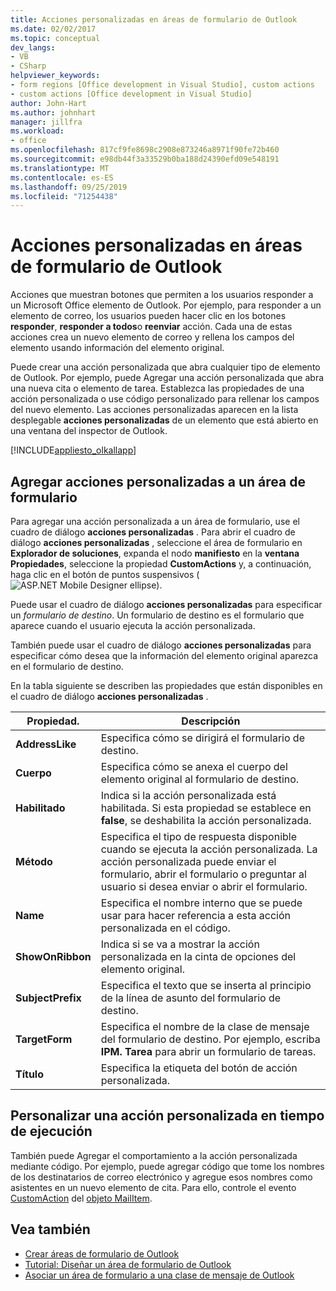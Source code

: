 ```yaml
---
title: Acciones personalizadas en áreas de formulario de Outlook
ms.date: 02/02/2017
ms.topic: conceptual
dev_langs:
- VB
- CSharp
helpviewer_keywords:
- form regions [Office development in Visual Studio], custom actions
- custom actions [Office development in Visual Studio]
author: John-Hart
ms.author: johnhart
manager: jillfra
ms.workload:
- office
ms.openlocfilehash: 817cf9fe8698c2908e873246a8971f90fe72b460
ms.sourcegitcommit: e98db44f3a33529b0ba188d24390efd09e548191
ms.translationtype: MT
ms.contentlocale: es-ES
ms.lasthandoff: 09/25/2019
ms.locfileid: "71254438"
---
```

# <a name="custom-actions-in-outlook-form-regions"></a>Acciones personalizadas en áreas de formulario de Outlook
  Acciones que muestran botones que permiten a los usuarios responder a un Microsoft Office elemento de Outlook. Por ejemplo, para responder a un elemento de correo, los usuarios pueden hacer clic en los botones **responder**, **responder a todos**o **reenviar** acción. Cada una de estas acciones crea un nuevo elemento de correo y rellena los campos del elemento usando información del elemento original.

 Puede crear una acción personalizada que abra cualquier tipo de elemento de Outlook. Por ejemplo, puede Agregar una acción personalizada que abra una nueva cita o elemento de tarea. Establezca las propiedades de una acción personalizada o use código personalizado para rellenar los campos del nuevo elemento. Las acciones personalizadas aparecen en la lista desplegable **acciones personalizadas** de un elemento que está abierto en una ventana del inspector de Outlook.

 [!INCLUDE[appliesto_olkallapp](../vsto/includes/appliesto-olkallapp-md.md)]

## <a name="add-custom-actions-to-a-form-region"></a>Agregar acciones personalizadas a un área de formulario
 Para agregar una acción personalizada a un área de formulario, use el cuadro de diálogo **acciones personalizadas** . Para abrir el cuadro de diálogo **acciones personalizadas** , seleccione el área de formulario en **Explorador de soluciones**, expanda el nodo **manifiesto** en la **ventana Propiedades**, seleccione la propiedad **CustomActions** y, a continuación, haga clic en el botón de puntos suspensivos (![ASP.NET Mobile Designer ellipse](../sharepoint/media/mwellipsis.gif "ASP.NET Mobile Designer Ellipse")).

 Puede usar el cuadro de diálogo **acciones personalizadas** para especificar un *formulario de destino*. Un formulario de destino es el formulario que aparece cuando el usuario ejecuta la acción personalizada.

 También puede usar el cuadro de diálogo **acciones personalizadas** para especificar cómo desea que la información del elemento original aparezca en el formulario de destino.

 En la tabla siguiente se describen las propiedades que están disponibles en el cuadro de diálogo **acciones personalizadas** .

|Propiedad.|Descripción|
|--------------|-----------------|
|**AddressLike**|Especifica cómo se dirigirá el formulario de destino.|
|**Cuerpo**|Especifica cómo se anexa el cuerpo del elemento original al formulario de destino.|
|**Habilitado**|Indica si la acción personalizada está habilitada. Si esta propiedad se establece en **false**, se deshabilita la acción personalizada.|
|**Método**|Especifica el tipo de respuesta disponible cuando se ejecuta la acción personalizada. La acción personalizada puede enviar el formulario, abrir el formulario o preguntar al usuario si desea enviar o abrir el formulario.|
|**Name**|Especifica el nombre interno que se puede usar para hacer referencia a esta acción personalizada en el código.|
|**ShowOnRibbon**|Indica si se va a mostrar la acción personalizada en la cinta de opciones del elemento original.|
|**SubjectPrefix**|Especifica el texto que se inserta al principio de la línea de asunto del formulario de destino.|
|**TargetForm**|Especifica el nombre de la clase de mensaje del formulario de destino. Por ejemplo, escriba **IPM. Tarea** para abrir un formulario de tareas.|
|**Título**|Especifica la etiqueta del botón de acción personalizada.|

## <a name="customize-a-custom-action-at-run-time"></a>Personalizar una acción personalizada en tiempo de ejecución
 También puede Agregar el comportamiento a la acción personalizada mediante código. Por ejemplo, puede agregar código que tome los nombres de los destinatarios de correo electrónico y agregue esos nombres como asistentes en un nuevo elemento de cita. Para ello, controle el evento [CustomAction](/office/vba/api/Outlook.MailItem.CustomAction) del [objeto MailItem](/office/vba/api/Outlook.MailItem).

## <a name="see-also"></a>Vea también
- [Crear áreas de formulario de Outlook](../vsto/creating-outlook-form-regions.md)
- [Tutorial: Diseñar un área de formulario de Outlook](../vsto/walkthrough-designing-an-outlook-form-region.md)
- [Asociar un área de formulario a una clase de mensaje de Outlook](../vsto/associating-a-form-region-with-an-outlook-message-class.md)
